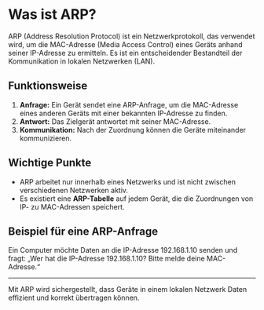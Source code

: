 # Was ist ARP?

ARP (Address Resolution Protocol) ist ein Netzwerkprotokoll, das verwendet wird, um die MAC-Adresse (Media Access Control) eines Geräts anhand seiner IP-Adresse zu ermitteln. Es ist ein entscheidender Bestandteil der Kommunikation in lokalen Netzwerken (LAN).

## Funktionsweise

1. **Anfrage:** Ein Gerät sendet eine ARP-Anfrage, um die MAC-Adresse eines anderen Geräts mit einer bekannten IP-Adresse zu finden.
2. **Antwort:** Das Zielgerät antwortet mit seiner MAC-Adresse.
3. **Kommunikation:** Nach der Zuordnung können die Geräte miteinander kommunizieren.

## Wichtige Punkte

- ARP arbeitet nur innerhalb eines Netzwerks und ist nicht zwischen verschiedenen Netzwerken aktiv.
- Es existiert eine **ARP-Tabelle** auf jedem Gerät, die die Zuordnungen von IP- zu MAC-Adressen speichert.

## Beispiel für eine ARP-Anfrage

Ein Computer möchte Daten an die IP-Adresse 192.168.1.10 senden und fragt:
„Wer hat die IP-Adresse 192.168.1.10? Bitte melde deine MAC-Adresse.“

---

Mit ARP wird sichergestellt, dass Geräte in einem lokalen Netzwerk Daten effizient und korrekt übertragen können.
